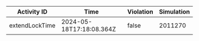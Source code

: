| Activity ID | Time | Violation | Simulation |
| --- | --- | --- | --- |
| extendLockTime | 2024-05-18T17:18:08.364Z | false | 2011270 |